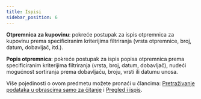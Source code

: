 ```yaml
---
title: Ispisi
sidebar_position: 6
---
```


**Otpremnica za kupovinu**: pokreće postupak za ispis otpremnica za kupovinu prema specificiranim kriterijima filtriranja (vrsta otpremnice, broj, datum, dobavljač, itd.).

**Popis otpremnica**: pokreće postupak za ispis popisa otpremnica prema specificiranim kriterijima filtriranja (vrsta, broj, datum, dobavljač), nudeći mogućnost sortiranja prema dobavljaču, broju, vrsti ili datumu unosa.

Više pojedinosti o ovom predmetu možete pronaći u člancima: [Pretraživanje podataka u obrascima samo za čitanje](/docs/guide/common/operations-with-data/data-search-in-read-only-forms) i [Pregled i ispis](/docs/guide/common/operations-with-data/reports). 